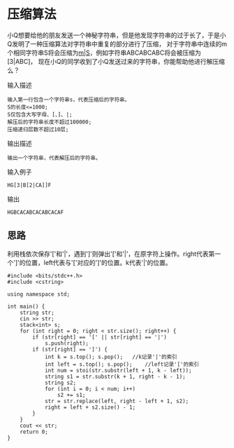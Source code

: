 # 压缩算法
小Q想要给他的朋友发送一个神秘字符串，但是他发现字符串的过于长了，于是小Q发明了一种压缩算法对字符串中重复的部分进行了压缩，
对于字符串中连续的m个相同字符串S将会压缩为[m|S](m为一个整数且1<=m<=100)，例如字符串ABCABCABC将会被压缩为[3|ABC]，
现在小Q的同学收到了小Q发送过来的字符串，你能帮助他进行解压缩么？  

输入描述
````
输入第一行包含一个字符串s，代表压缩后的字符串。
S的长度<=1000;
S仅包含大写字母、[、]、|;
解压后的字符串长度不超过100000;
压缩递归层数不超过10层;
````
输出描述
````
输出一个字符串，代表解压后的字符串。
````
输入例子
````
HG[3|B[2|CA]]F
````
输出
````
HGBCACABCACABCACAF
````
## 思路
利用栈依次保存'['和'|'，遇到']'则弹出'['和'|'，在原字符上操作。right代表第一个']'的位置，left代表与'['对应的']'的位置。k代表'|'的位置。
````
#include <bits/stdc++.h>
#include <cstring>

using namespace std;

int main() {
	string str;
	cin >> str;
	stack<int> s;
	for (int right = 0; right < str.size(); right++) {
		if (str[right] == '[' || str[right] == '|')
			s.push(right);
		if (str[right] == ']') {
			int k = s.top(); s.pop();	//k记录'|'的索引
			int left = s.top(); s.pop();	//left记录'['的索引
			int num = stoi(str.substr(left + 1, k - left));
			string s1 = str.substr(k + 1, right - k - 1);
			string s2;
			for (int i = 0; i < num; i++)
				s2 += s1;
			str = str.replace(left, right - left + 1, s2);
			right = left + s2.size() - 1;
		}
	}
	cout << str;
	return 0;
}
````
